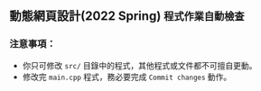 ## 動態網頁設計(2022 Spring) `程式作業自動檢查`

### 注意事項：
- 你只可修改 `src/` 目錄中的程式，其他程式或文件都不可擅自更動。
- 修改完 `main.cpp` 程式，務必要完成 `Commit changes` 動作。

